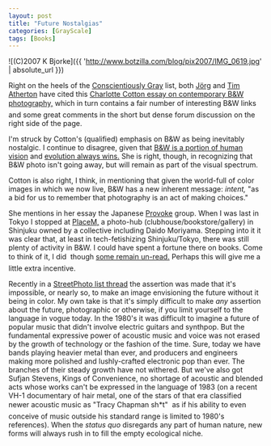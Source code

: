 ```yaml
---
layout: post
title: "Future Nostalgias"
categories: [GrayScale]
tags: [Books]
---
```



![(C)2007 K Bjorke]({{ 'http://www.botzilla.com/blog/pix2007/IMG_0619.jpg' | absolute_url }})


Right on the heels of the <a href="http://www.botzilla.com/blog/archives/000579.html">Conscientiously Gray</a> list, both <a href="http://www.jmcolberg.com/">J&ouml;rg</a> and <a href="http://photo-muse.blogspot.com/">Tim Atherton</a> have cited this <a href="http://www.tipofthetongue.org/main.html?id=5">Charlotte Cotton essay on contemporary B&W photography,</a> which in turn contains a fair number of interesting B&W links &#151; and some great comments in the short but dense forum discussion on the right side of the page.

I'm struck by Cotton's (qualified) emphasis on B&W as being inevitably nostalgic. I continue to disagree, given that <a href="http://www.botzilla.com/blog/archives/000225.html">B&W is a portion of human vision</a> and <a href="http://www.botzilla.com/blog/archives/000570.html">evolution always wins.</a> She is right, though, in recognizing that B&W photo isn't going away, but will remain as part of the visual spectrum.

Cotton is also right, I think, in mentioning that given the world-full of color images in which we now live, B&W has a new inherent message: <i>intent,</i> "as a bid for us to remember that photography is an act of making choices."

She mentions in her essay the Japanese <a href="http://www.steidlville.com/books/197-The-Japanese-Box.html">Provoke</a> group. When I was last in Tokyo I stopped at <a href="http://www.placem.com/">PlaceM,</a> a photo-hub (clubhouse/bookstore/gallery) in Shinjuku owned by a collective including Daido Moriyama. Stepping into it it was clear that, at least in tech-fetishizing Shinjuku/Tokyo, there was still plenty of activity in B&W.  I could have spent a fortune there on books. Come to think of it, I did &#151; though <a href="http://www.botzilla.com/blog/archives/000578.html">some remain un-read.</a> Perhaps this will give me a little extra incentive.

Recently in a <a href="http://www.johnbrownlow.com/streetphoto/viewtopic.php?t=2086&start=45">StreetPhoto list thread</a> the assertion was made that it's impossible, or nearly so, to make an image envisioning the future without it being in color. My own take is that it's simply difficult to make <i>any</i> assertion about the future, photographic or otherwise, if you limit yourself to the language in vogue today. In the 1980's it was difficult to imagine a future of popular music that didn't involve electric guitars and synthpop. But the fundamental expressive power of acoustic music and voice was not erased by the growth of technology or the fashion of the time. Sure, today we have bands playing heavier metal than ever, and producers and engineers making more polished and lushly-crafted electronic pop than ever. The branches of their steady growth have not withered. But we've also got Sufjan Stevens, Kings of Convenience, no shortage of acoustic and blended acts whose works can't be expressed in the language of 1983 (on a recent VH-1 documentary of hair metal, one of the stars of that era classified newer acoustic music as "Tracy Chapman sh*t" &#151; as if his ability to even conceive of music outside his standard range is limited to 1980's references). When the <i>status quo</i> disregards any part of human nature, new forms will always rush in to fill the empty ecological niche.
